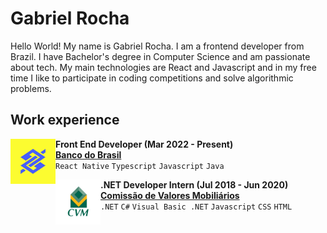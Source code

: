 # Gabriel Rocha

Hello World! My name is Gabriel Rocha. I am a frontend developer from Brazil. I have Bachelor's degree in Computer Science and am passionate about tech. My main technologies are React and Javascript and in my free time I like to participate in coding competitions and solve algorithmic problems.

## Work experience
[<img align="left" alt="Banco do Brasil" src="./images/banco-do-brasil.png" width="72" />](https://www.bb.com.br)

**Front End Developer (Mar 2022 - Present)**  
[**Banco do Brasil**](https://www.bb.com.br)  
`React Native` `Typescript` `Javascript` `Java`

[<img align="left" alt="Comissão de Valores Mobiliários" src="./images/cvm.jpg" width="72" />](https://www.gov.br/cvm)

**.NET Developer Intern (Jul 2018 - Jun 2020)**          
[**Comissão de Valores Mobiliários**](https://www.gov.br/cvm)  
`.NET` `C#` `Visual Basic .NET` `Javascript` `CSS` `HTML`
